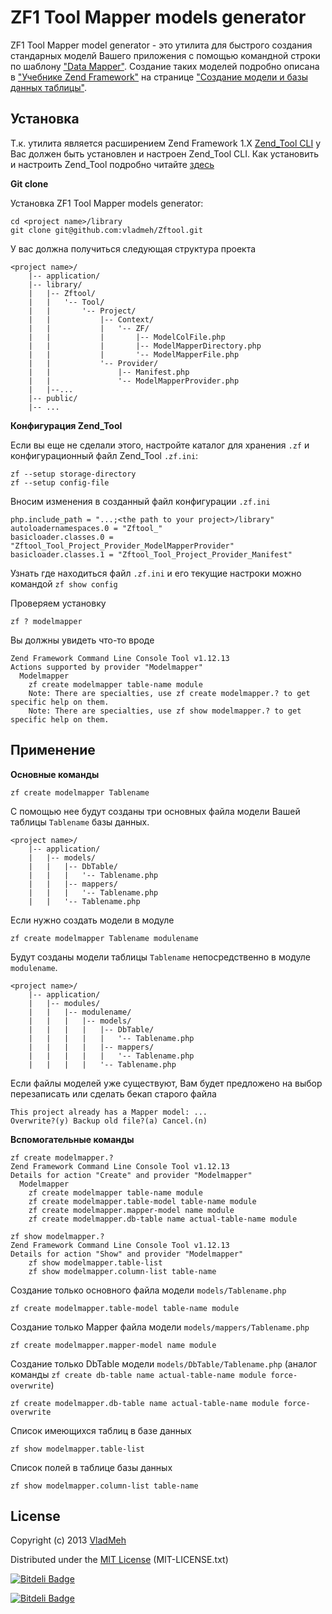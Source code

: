 # ZF1 Tool Mapper models generator 

ZF1 Tool Mapper model generator - это утилита для быстрого создания стандарных моделй Вашего приложения с помощью 
командной строки по шаблону ["Data Mapper"](http://martinfowler.com/eaaCatalog/dataMapper.html). Создание таких моделей 
подробно описана в ["Учебнике Zend Framework"](http://framework.zend.com/manual/1.12/ru/learning.html) на странице 
["Создание модели и базы данных таблицы"](http://framework.zend.com/manual/1.12/ru/learning.quickstart.create-model.html).

## Установка

Т.к. утилита является расширением Zend Framework 1.X [Zend_Tool CLI](http://framework.zend.com/manual/1.12/ru/zend.tool.usage.cli.html) 
у Вас должен быть установлен и настроен Zend_Tool CLI. Как установить и настроить Zend_Tool подробно читайте [здесь](http://framework.zend.com/manual/1.12/ru/zend.tool.extending.html)

**Git clone**
 
Установка ZF1 Tool Mapper models generator:

	cd <project name>/library
	git clone git@github.com:vladmeh/Zftool.git

У вас должна получиться следующая структура проекта

	<project name>/
        |-- application/
        |-- library/
        |   |-- Zftool/
        |   |   '-- Tool/
        |   |       '-- Project/
        |   |           |-- Context/
        |   |           |   '-- ZF/
        |   |           |       |-- ModelColFile.php
        |   |           |       |-- ModelMapperDirectory.php
        |   |           |       '-- ModelMapperFile.php
        |   |           '-- Provider/
        |   |               |-- Manifest.php
        |   |               '-- ModelMapperProvider.php
        |   |--...
        |-- public/
        |-- ...

**Конфигурация Zend_Tool**

Если вы еще не сделали этого, настройте каталог для хранения `.zf` и конфигурационный файл Zend_Tool `.zf.ini`:
		
	zf --setup storage-directory
    zf --setup config-file
	    
Вносим изменения в созданный файл конфигурации `.zf.ini`

	php.include_path = "...;<the path to your project>/library"
    autoloadernamespaces.0 = "Zftool_"
    basicloader.classes.0 = "Zftool_Tool_Project_Provider_ModelMapperProvider"
    basicloader.classes.1 = "Zftool_Tool_Project_Provider_Manifest"
    
Узнать где находиться файл `.zf.ini` и его текущие настроки можно командой `zf show config`

Проверяем установку

	zf ? modelmapper
	
Вы должны увидеть что-то вроде

	Zend Framework Command Line Console Tool v1.12.13
    Actions supported by provider "Modelmapper"
      Modelmapper
        zf create modelmapper table-name module
        Note: There are specialties, use zf create modelmapper.? to get specific help on them.
        Note: There are specialties, use zf show modelmapper.? to get specific help on them.

	
## Применение

**Основные команды**

	zf create modelmapper Tablename
	
С помощью нее будут созданы три основных файла модели Вашей таблицы `Tablename` базы данных.

	<project name>/
        |-- application/
        |   |-- models/
        |   |   |-- DbTable/
        |   |   |   '-- Tablename.php
        |   |   |-- mappers/
        |   |   |   '-- Tablename.php
        |   |   '-- Tablename.php

Если нужно создать модели в модуле 

	zf create modelmapper Tablename modulename
	
Будут созданы модели таблицы `Tablename` непосредственно в модуле `modulename`.

	<project name>/
        |-- application/
        |   |-- modules/
	    |   |   |-- modulename/
		|   |   |   |-- models/
		|   |   |   |   |-- DbTable/
		|   |   |   |   |   '-- Tablename.php
		|   |   |   |   |-- mappers/
		|   |   |   |   |   '-- Tablename.php
		|   |   |   |   '-- Tablename.php
		
Если файлы моделей уже существуют, Вам будет предложено на выбор перезаписать или сделать бекап старого файла

	This project already has a Mapper model: ...
    Overwrite?(y) Backup old file?(a) Cancel.(n)

**Вспомогательные команды**

	zf create modelmapper.?
	Zend Framework Command Line Console Tool v1.12.13
	Details for action "Create" and provider "Modelmapper"
	  Modelmapper
	    zf create modelmapper table-name module
	    zf create modelmapper.table-model table-name module
	    zf create modelmapper.mapper-model name module
	    zf create modelmapper.db-table name actual-table-name module
	    
	zf show modelmapper.?
    Zend Framework Command Line Console Tool v1.12.13
    Details for action "Show" and provider "Modelmapper"
        zf show modelmapper.table-list
        zf show modelmapper.column-list table-name

Создание только основного файла модели `models/Tablename.php`

	zf create modelmapper.table-model table-name module
	
Создание только Mapper файла модели `models/mappers/Tablename.php`

	zf create modelmapper.mapper-model name module
	
Создание только DbTable модели `models/DbTable/Tablename.php` (аналог команды `zf create db-table name actual-table-name module force-overwrite`)

	zf create modelmapper.db-table name actual-table-name module force-overwrite
	
Список имеющихся таблиц в базе данных

	zf show modelmapper.table-list
	
Список полей в таблице базы данных

	zf show modelmapper.column-list table-name

## License ##

Copyright (c) 2013 [VladMeh](https://github.com/vladmeh)

Distributed under the [MIT License](http://www.opensource.org/licenses/MIT) (MIT-LICENSE.txt)

[![Bitdeli Badge](https://d2weczhvl823v0.cloudfront.net/vladmeh/zftool/trend.png)](https://bitdeli.com/free "Bitdeli Badge")



[![Bitdeli Badge](https://d2weczhvl823v0.cloudfront.net/vladmeh/zftool/trend.png)](https://bitdeli.com/free "Bitdeli Badge")

